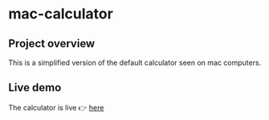 # mac-calculator

## Project overview
This is a simplified version of the default calculator seen on mac computers.

## Live demo
The calculator is live 👉 [here](https://clovertwin.github.io/mac-calculator/)
